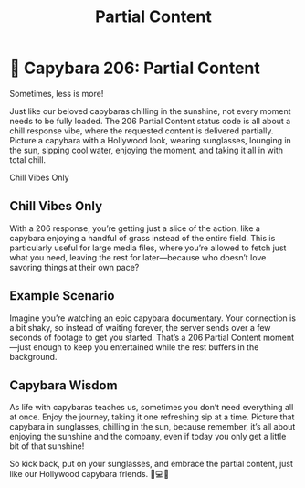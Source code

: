﻿---
category: 2xx
code: 206
cover: https://firebasestorage.googleapis.com/v0/b/capy-http.appspot.com/o/Capy-206-750x600.webp?alt=media
thumbnail: https://firebasestorage.googleapis.com/v0/b/capy-http.appspot.com/o/Capy-206-250x200.webp?alt=media
coverAlt: Partial Content
description: Partial Content
pubDate: 2014-06-01
tags:
- 2xx
title: Partial Content
---


# 🐾 Capybara 206: Partial Content

Sometimes, less is more!

Just like our beloved capybaras chilling in the sunshine, not every moment needs to be fully loaded. The 206 Partial Content status code is all about a chill response vibe, where the requested content is delivered partially. Picture a capybara with a Hollywood look, wearing sunglasses, lounging in the sun, sipping cool water, enjoying the moment, and taking it all in with total chill.

Chill Vibes Only

## Chill Vibes Only

With a 206 response, you’re getting just a slice of the action, like a capybara enjoying a handful of grass instead of the entire field. This is particularly useful for large media files, where you’re allowed to fetch just what you need, leaving the rest for later—because who doesn’t love savoring things at their own pace?

## Example Scenario

Imagine you’re watching an epic capybara documentary. Your connection is a bit shaky, so instead of waiting forever, the server sends over a few seconds of footage to get you started. That’s a 206 Partial Content moment—just enough to keep you entertained while the rest buffers in the background.
## Capybara Wisdom

As life with capybaras teaches us, sometimes you don’t need everything all at once. Enjoy the journey, taking it one refreshing sip at a time. Picture that capybara in sunglasses, chilling in the sun, because remember, it’s all about enjoying the sunshine and the company, even if today you only get a little bit of that sunshine!

So kick back, put on your sunglasses, and embrace the partial content, just like our Hollywood capybara friends. 🐹💻😎